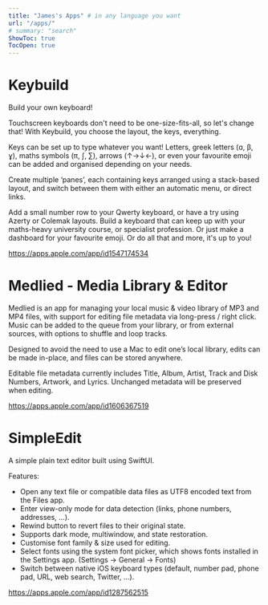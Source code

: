 ```yaml
---
title: "James's Apps" # in any language you want
url: "/apps/"
# summary: "search"
ShowToc: true
TocOpen: true
---
```


# Keybuild

Build your own keyboard!

Touchscreen keyboards don't need to be one-size-fits-all, so let's change that! With Keybuild, you choose the layout, the keys, everything.

Keys can be set up to type whatever you want! Letters, greek letters (ɑ, β, ɣ), maths symbols (π, ∫, ∑), arrows (↑→↓←), or even your favourite emoji can be added and organised depending on your needs.

Create multiple ‘panes’, each containing keys arranged using a stack-based layout, and switch between them with either an automatic menu, or direct links.

Add a small number row to your Qwerty keyboard, or have a try using Azerty or Colemak layouts. Build a keyboard that can keep up with your maths-heavy university course, or specialist profession. Or just make a dashboard for your favourite emoji. Or do all that and more, it's up to you!

https://apps.apple.com/app/id1547174534

# Medlied - Media Library & Editor

Medlied is an app for managing your local music & video library of MP3 and MP4 files, with support for editing file metadata via long-press / right click. Music can be added to the queue from your library, or from external sources, with options to shuffle and loop tracks.

Designed to avoid the need to use a Mac to edit one’s local library, edits can be made in-place, and files can be stored anywhere.

Editable file metadata currently includes Title, Album, Artist, Track and Disk Numbers, Artwork, and Lyrics. Unchanged metadata will be preserved when editing.

https://apps.apple.com/app/id1606367519

# SimpleEdit

A simple plain text editor built using SwiftUI.

Features:
* Open any text file or compatible data files as UTF8 encoded text from the Files app.
* Enter view-only mode for data detection (links, phone numbers, addresses, …).
* Rewind button to revert files to their original state.
* Supports dark mode, multiwindow, and state restoration.
* Customise font family & size used for editing.
* Select fonts using the system font picker, which shows fonts installed in the Settings app. (Settings → General → Fonts)
* Switch between native iOS keyboard types (default, number pad, phone pad, URL, web search, Twitter, …).

https://apps.apple.com/app/id1287562515